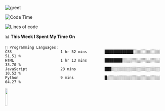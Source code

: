 ![greet](https://user-images.githubusercontent.com/44234583/146624354-9d461392-3676-4e7a-b12f-debc7319f53b.gif) 


<!--START_SECTION:waka-->
![Code Time](http://img.shields.io/badge/Code%20Time-427%20hrs%202%20mins-blue)

![Lines of code](https://img.shields.io/badge/From%20Hello%20World%20I%27ve%20Written-3.8%20million%20lines%20of%20code-blue)

📊 **This Week I Spent My Time On** 

```text
💬 Programming Languages: 
CSS                      1 hr 52 mins        █████████████░░░░░░░░░░░░   51.51 % 
HTML                     1 hr 13 mins        ████████░░░░░░░░░░░░░░░░░   33.70 % 
JavaScript               23 mins             ███░░░░░░░░░░░░░░░░░░░░░░   10.52 % 
Python                   9 mins              █░░░░░░░░░░░░░░░░░░░░░░░░   04.27 % 
```


<!--END_SECTION:waka-->
<img src="https://user-images.githubusercontent.com/44234583/191059235-95ebfce1-7fc7-4eee-baff-214d902e7c18.gif" width="12%"/>
